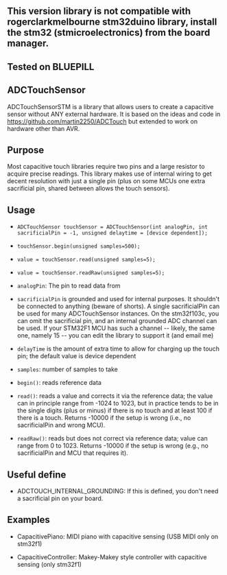 ## This version library is not compatible with rogerclarkmelbourne stm32duino library, install the stm32 (stmicroelectronics) from the board manager.
## Tested on BLUEPILL

## ADCTouchSensor  
ADCTouchSensorSTM is a library that allows users to create a capacitive sensor without ANY external hardware.
It is based on the ideas and code in https://github.com/martin2250/ADCTouch but extended to work on hardware
other than AVR.

## Purpose  
Most capacitive touch libraries require two pins and a large resistor to acquire precise readings. 
This library makes use of internal wiring to get decent resolution with just a single pin (plus on 
some MCUs one extra sacrificial pin, shared between allows the touch sensors).

## Usage  
* `ADCTouchSensor touchSensor = ADCTouchSensor(int analogPin, int sacrificialPin = -1, unsigned delaytime = [device dependent]);`

* `touchSensor.begin(unsigned samples=500);`

* `value = touchSensor.read(unsigned samples=5);`

* `value = touchSensor.readRaw(unsigned samples=5);`

* `analogPin`: The pin to read data from

* `sacrificialPin` is grounded and used for internal purposes. It shouldn't
    be connected to anything (beware of shorts). A single 
    sacrificialPin can be used for many ADCTouchSensor instances. On the stm32f103c, you can omit 
    the sacrificial pin, and an internal grounded ADC channel
    can be used. If your STM32F1 MCU has such a channel -- likely, the same one, namely 15 -- you can
    edit the library to support it (and email me)
    
* `delayTime` is the amount of extra time to allow for charging up the touch pin; the default value is
    device dependent

* `samples`: number of samples to take

* `begin()`: reads reference data

* `read()`: reads a value and corrects it via the reference data; the value can in principle range
    from -1024 to 1023, but in practice tends to be in the single digits (plus or minus) if there
    is no touch and at least 100 if there is a touch. Returns -10000 if the setup is wrong (i.e.,
    no sacrificialPin and wrong MCU).

* `readRaw()`: reads but does not correct via reference data; value can range from 0 to 1023.
     Returns -10000 if the setup is wrong (e.g., no sacrificialPin and MCU that requires it).

## Useful define
* ADCTOUCH_INTERNAL_GROUNDING: If this is defined, you don't need a sacrificial pin on your board.

## Examples
* CapacitivePiano: MIDI piano with capacitive sensing (USB MIDI only on stm32f1)

* CapacitiveController: Makey-Makey style controller with capacitive sensing (only stm32f1)
